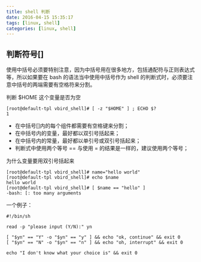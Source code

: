 ```yaml
---
title: shell 判断
date: 2016-04-15 15:35:17
tags: [linux, shell]
categories: [linux, shell]
---
```


## 判断符号[]

使用中括号必须要特别注意，因为中括号用在很多地方，包括通配符与正则表达式等，所以如果要在 bash 的语法当中使用中括号作为 shell 的判断式时，必须要注意中括号的两端需要有空格符来分割。

判断 $HOME 这个变量是否为空

``` shell
[root@default-tpl vbird_shell]# [ -z "$HOME" ] ; ECHO $?
1
```

* 在中括号[]内的每个组件都需要有空格键来分割；
* 在中括号内的变量，最好都以双引号括起来；
* 在中括号内的常量，最好都以单引号或双引号括起来；
* 判断式中使用两个等号 == 与使用 = 的结果是一样的，建议使用两个等号；

为什么变量要用双引号括起来

``` shell
[root@default-tpl vbird_shell]# name="hello world"
[root@default-tpl vbird_shell]# echo $name
hello world
[root@default-tpl vbird_shell]# [ $name == "hello" ]
-bash: [: too many arguments
```

一个例子：

``` shell
#!/bin/sh

read -p "please input (Y/N):" yn

[ "$yn" == "Y" -o "$yn" == "y" ] && echo "ok, continue" && exit 0
[ "$yn" == "N" -o "$yn" == "n" ] && echo "oh, interrupt" && exit 0

echo "I don't know what your choice is" && exit 0
```









